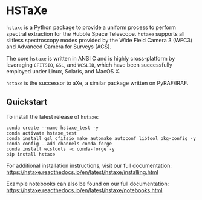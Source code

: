 # HSTaXe

`hstaxe` is a Python package to provide a uniform process to perform spectral
extraction for the Hubble Space Telescope. `hstaxe` supports all slitless
spectroscopy modes provided by the Wide Field Camera 3 (WFC3) and Advanced
Camera for Surveys (ACS).

The core `hstaxe` is written in ANSI C and is highly cross-platform by
leveraging `CFITSIO`, `GSL`, and `WCSLIB`, which have been successfully
employed under Linux, Solaris, and MacOS X.

`hstaxe` is the successor to aXe, a similar package written on PyRAF/IRAF.


## Quickstart
To install the latest release of `hstaxe`:

    conda create --name hstaxe_test -y
    conda activate hstaxe_test
    conda install gsl cfitsio make automake autoconf libtool pkg-config -y
    conda config --add channels conda-forge
    conda install wcstools -c conda-forge -y
    pip install hstaxe

For additional installation instructions, visit our full documentation:
https://hstaxe.readthedocs.io/en/latest/hstaxe/installing.html

Example notebooks can also be found on our full documentation:
https://hstaxe.readthedocs.io/en/latest/hstaxe/notebooks.html
